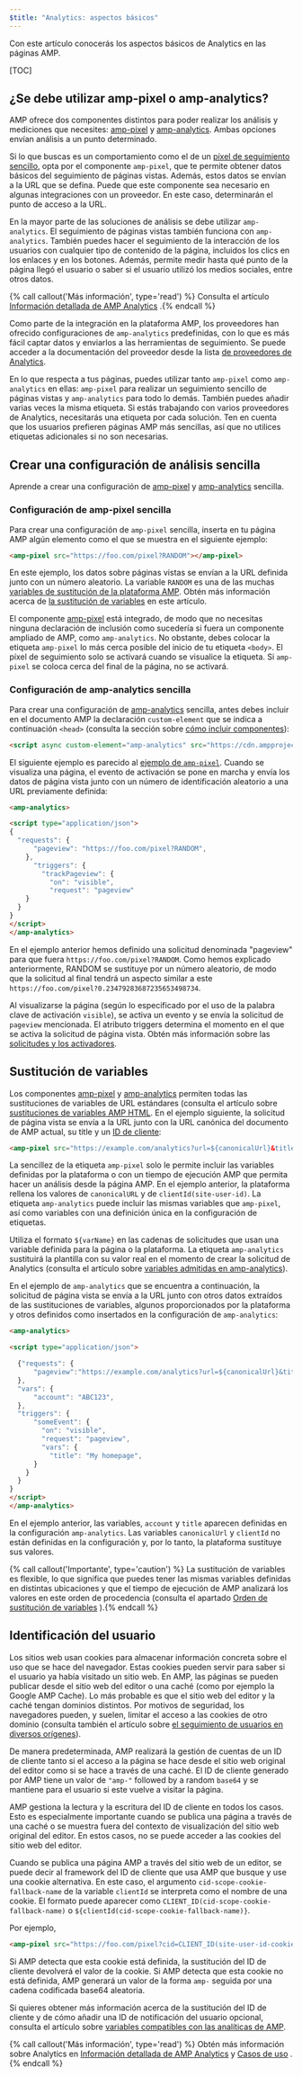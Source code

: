 ```yaml
---
$title: "Analytics: aspectos básicos"
---
```


Con este artículo conocerás los aspectos básicos de Analytics en las páginas AMP.

[TOC]

## ¿Se debe utilizar amp-pixel o amp-analytics?

AMP ofrece dos componentes distintos para poder realizar los análisis y mediciones que necesites: [amp-pixel](/es/docs/reference/components/amp-pixel.html) y [amp-analytics](/es/docs/reference/components/amp-analytics.html). Ambas opciones envían análisis a un punto determinado.

Si lo que buscas es un comportamiento como el de un [píxel de seguimiento sencillo](https://en.wikipedia.org/wiki/Web_beacon#Implementation), opta por el componente `amp-pixel`, que te permite obtener datos básicos del seguimiento de páginas vistas. Además, estos datos se envían a la URL que se defina. Puede que este componente sea necesario en algunas integraciones con un proveedor. En este caso, determinarán el punto de acceso a la URL.

En la mayor parte de las soluciones de análisis se debe utilizar `amp-analytics`. El seguimiento de páginas vistas también funciona con `amp-analytics`. También puedes hacer el seguimiento de la interacción de los usuarios con cualquier tipo de contenido de la página, incluidos los clics en los enlaces y en los botones. Además, permite medir hasta qué punto de la página llegó el usuario o saber si el usuario utilizó los medios sociales, entre otros datos.

{% call callout('Más información', type='read') %}
Consulta el artículo [Información detallada de AMP Analytics](/es/docs/analytics/deep_dive_analytics.html)
.{% endcall %}

Como parte de la integración en la plataforma AMP, los proveedores han ofrecido configuraciones de `amp-analytics` predefinidas, con lo que es más fácil captar datos y enviarlos a las herramientas de seguimiento. Se puede acceder a la documentación del proveedor desde la lista [de proveedores de Analytics](/es/docs/analytics/analytics-vendors.html).

En lo que respecta a tus páginas, puedes utilizar tanto `amp-pixel` como `amp-analytics` en ellas: `amp-pixel` para realizar un seguimiento sencillo de páginas vistas y `amp-analytics` para todo lo demás. También puedes añadir varias veces la misma etiqueta. Si estás trabajando con varios proveedores de Analytics, necesitarás una etiqueta por cada solución. Ten en cuenta que los usuarios prefieren páginas AMP más sencillas, así que no utilices etiquetas adicionales si no son necesarias.

## Crear una configuración de análisis sencilla


Aprende a crear una configuración de [amp-pixel](/es/docs/reference/components/amp-pixel.html)
y [amp-analytics](/es/docs/reference/components/amp-analytics.html) sencilla.

### Configuración de amp-pixel sencilla

Para crear una configuración de `amp-pixel` sencilla, inserta en tu página AMP algún elemento como el que se muestra en el siguiente ejemplo:

```html
<amp-pixel src="https://foo.com/pixel?RANDOM"></amp-pixel>
```

En este ejemplo, los datos sobre páginas vistas se envían a la URL definida junto con un número aleatorio. La variable `RANDOM` es una de las muchas [variables de sustitución de la plataforma AMP](https://github.com/ampproject/amphtml/blob/master/spec/amp-var-substitutions.md). Obtén más información acerca de [la sustitución de variables](/es/docs/analytics/analytics_basics.html#variable-substitution) en este artículo.

El componente [amp-pixel](/es/docs/reference/components/amp-pixel.html) está integrado, de modo que no necesitas ninguna declaración de inclusión como sucedería si fuera un componente ampliado de AMP, como `amp-analytics`. No obstante, debes colocar la etiqueta `amp-pixel` lo más cerca posible del inicio de tu etiqueta `<body>`. El píxel de seguimiento solo se activará cuando se visualice la etiqueta. Si `amp-pixel` se coloca cerca del final de la página, no se activará.

### Configuración de amp-analytics sencilla

Para crear una configuración de [amp-analytics](/es/docs/reference/components/amp-analytics.html)  sencilla, antes debes incluir en el documento AMP la declaración `custom-element` que se indica a continuación `<head>`
(consulta la sección sobre [cómo incluir componentes](/es/docs/reference/components.html)):

```html
<script async custom-element="amp-analytics" src="https://cdn.ampproject.org/v0/amp-analytics-0.1.js"></script>
```

El siguiente ejemplo es parecido al [ejemplo de `amp-pixel`](/es/docs/analytics/analytics_basics.html#simple-amp-pixel-configuration). Cuando se visualiza una página, el evento de activación se pone en marcha y envía los datos de página vista junto con un número de identificación aleatorio a una URL previamente definida:

```html
<amp-analytics>

<script type="application/json">
{
  "requests": {
      "pageview": "https://foo.com/pixel?RANDOM", 
    },
      "triggers": {
        "trackPageview": {
          "on": "visible",
          "request": "pageview"
    } 
  } 
}
</script>
</amp-analytics>
```

En el ejemplo anterior hemos definido una solicitud denominada "pageview" para que fuera `https://foo.com/pixel?RANDOM`.  Como hemos explicado anteriormente, RANDOM se sustituye por un número aleatorio, de modo que la solicitud al final tendrá un aspecto similar a este `https://foo.com/pixel?0.23479283687235653498734`.

Al visualizarse la página (según lo especificado por el uso de la palabra clave de activación `visible`), se activa un evento y se envía la solicitud de `pageview` mencionada. El atributo triggers determina el momento en el que se activa la solicitud de página vista. Obtén más información sobre las [solicitudes y los activadores](/es/docs/analytics/deep_dive_analytics.html#requests-triggers--transports).

## Sustitución de variables

Los componentes [amp-pixel](/es/docs/reference/components/amp-pixel.html)
y [amp-analytics](/es/docs/reference/components/amp-analytics.html)
permiten todas las sustituciones de variables de URL estándares (consulta el artículo sobre [sustituciones de variables AMP HTML](https://github.com/ampproject/amphtml/blob/master/spec/amp-var-substitutions.md). En el ejemplo siguiente, la solicitud de página vista se envía a la URL junto con la URL canónica del documento de AMP actual, su title y un [ID de cliente](/es/docs/analytics_basics.html#user-identification):

```html
<amp-pixel src="https://example.com/analytics?url=${canonicalUrl}&title=${title}&clientId=${clientId(site-user-id)}"></amp-pixel>
```

La sencillez de la etiqueta `amp-pixel`
solo le permite incluir las variables definidas por la plataforma o con un tiempo de ejecución AMP que permita hacer un análisis desde la página AMP. En el ejemplo anterior, la plataforma rellena los valores de `canonicalURL` y de `clientId(site-user-id)`. La etiqueta `amp-analytics` puede incluir las mismas variables que `amp-pixel`, así como variables con una definición única en la configuración de etiquetas.

Utiliza el formato `${varName}` en las cadenas de solicitudes que usan una variable definida para la página o la plataforma. La etiqueta `amp-analytics` sustituirá la plantilla con su valor real en el momento de crear la solicitud de Analytics (consulta el artículo sobre [variables admitidas en amp-analytics](https://github.com/ampproject/amphtml/blob/master/extensions/amp-analytics/analytics-vars.md)).

En el ejemplo de `amp-analytics` que se encuentra a continuación, la solicitud de página vista se envía a la URL junto con otros datos extraídos de las sustituciones de variables, algunos proporcionados por la plataforma y otros definidos como insertados en la configuración de `amp-analytics`:

```html
<amp-analytics>

<script type="application/json">

  {"requests": {
      "pageview":"https://example.com/analytics?url=${canonicalUrl}&title=${title}&acct=${account}&clientId=${clientId(site-user-id)}",
  },
  "vars": {
      "account": "ABC123", 
  },
  "triggers": {
      "someEvent": {
        "on": "visible",
        "request": "pageview",
        "vars": {
          "title": "My homepage", 
      } 
    } 
  } 
}
</script>
</amp-analytics>
```

En el ejemplo anterior, las variables, `account` y `title` aparecen definidas en la configuración `amp-analytics`. Las variables `canonicalUrl` y `clientId` no están definidas en la configuración y, por lo tanto, la plataforma sustituye sus valores.

{% call callout('Importante', type='caution') %}
La sustitución de variables es flexible, lo que significa que puedes tener las mismas variables definidas en distintas ubicaciones y que el tiempo de ejecución de AMP analizará los valores en este orden de procedencia (consulta el apartado [Orden de sustitución de variables](/es/docs/analytics/deep_dive_analytics.html#variable-substitution-ordering)
).{% endcall %}

## Identificación del usuario

Los sitios web usan cookies para almacenar información concreta sobre el uso que se hace del navegador. Estas cookies pueden servir para saber si el usuario ya había visitado un sitio web. En AMP, las páginas se pueden publicar desde el sitio web del editor o una caché (como por ejemplo la Google AMP Cache). Lo más probable es que el sitio web del editor y la caché tengan dominios distintos. Por motivos de seguridad, los navegadores pueden, y suelen, limitar el acceso a las cookies de otro dominio (consulta también el artículo sobre [el seguimiento de usuarios en diversos orígenes](https://github.com/ampproject/amphtml/blob/master/spec/amp-managing-user-state.md)).

De manera predeterminada, AMP realizará la gestión de cuentas de un ID de cliente tanto si el acceso a la página se hace desde el sitio web original del editor como si se hace a través de una caché. El ID de cliente generado por AMP tiene un valor de `"amp-"` followed by a random `base64` y se mantiene para el usuario si este vuelve a visitar la página.

AMP gestiona la lectura y la escritura del ID de cliente en todos los casos. Esto es especialmente importante cuando se publica una página a través de una caché o se muestra fuera del contexto de visualización del sitio web original del editor. En estos casos, no se puede acceder a las cookies del sitio web del editor.

Cuando se publica una página AMP a través del sitio web de un editor, se puede decir al framework del ID de cliente que usa AMP que busque y use una cookie alternativa. En este caso, el argumento `cid-scope-cookie-fallback-name` de la variable `clientId` se interpreta como el nombre de una cookie. El formato puede aparecer como `CLIENT_ID(cid-scope-cookie-fallback-name)` o `${clientId(cid-scope-cookie-fallback-name)}`.

Por ejemplo,

```html
<amp-pixel src="https://foo.com/pixel?cid=CLIENT_ID(site-user-id-cookie-fallback-name)"></amp-pixel>
```

Si AMP detecta que esta cookie está definida, la sustitución del ID de cliente devolverá el valor de la cookie. Si AMP detecta que esta cookie no está definida, AMP generará un valor de la forma `amp-` seguida por una cadena codificada base64 aleatoria.

Si quieres obtener más información acerca de la sustitución del ID de cliente y de cómo añadir una ID de notificación del usuario opcional, consulta el artículo sobre [variables compatibles con las analíticas de AMP](https://github.com/ampproject/amphtml/blob/master/extensions/amp-analytics/analytics-vars.md).

{% call callout('Más información', type='read') %}
Obtén más información sobre Analytics en [Información detallada de AMP Analytics](/es/docs/analytics/deep_dive_analytics.html) y [Casos de uso](/es/docs/analytics/use_cases.html)
.{% endcall %}
